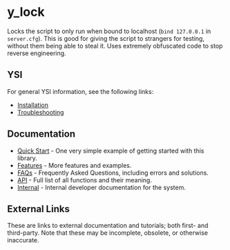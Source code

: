 # y_lock

Locks the script to only run when bound to localhost (`bind 127.0.0.1` in `server.cfg`).  This is good for giving the script to strangers for testing, without them being able to steal it.  Uses extremely obfuscated code to stop reverse engineering.

## YSI

For general YSI information, see the following links:

* [Installation](../installation.md)
* [Troubleshooting](../troubleshooting.md)

## Documentation

* [Quick Start](y_lock/quick-start.md) - One very simple example of getting started with this library.
* [Features](y_lock/features.md) - More features and examples.
* [FAQs](y_lock/faqs.md) - Frequently Asked Questions, including errors and solutions.
* [API](y_lock/api.md) - Full list of all functions and their meaning.
* [Internal](y_lock/internal.md) - Internal developer documentation for the system.

## External Links

These are links to external documentation and tutorials; both first- and third-party.  Note that these may be incomplete, obsolete, or otherwise inaccurate.

